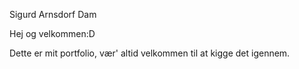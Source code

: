 Sigurd Arnsdorf Dam

Hej og velkommen:D

Dette er mit portfolio, vær' altid velkommen
til at kigge det igennem.
